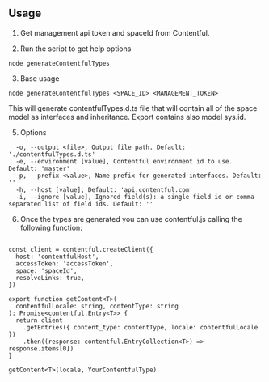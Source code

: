## Usage

1. Get management api token and spaceId from Contentful. 

2. Run the script to get help options
```
node generateContentfulTypes
```

3. Base usage

```
node generateContentfulTypes <SPACE_ID> <MANAGEMENT_TOKEN>
```

This will generate contentfulTypes.d.ts file that will contain all of the space model as interfaces and inheritance. Export contains also model sys.id.

5. Options

```
  -o, --output <file>, Output file path. Default: './contentfulTypes.d.ts'
  -e, --environment [value], Contentful environment id to use. Default: 'master'
  -p, --prefix <value>, Name prefix for generated interfaces. Default: ''
  -h, --host [value], Default: 'api.contentful.com'
  -i, --ignore [value], Ignored field(s): a single field id or comma separated list of field ids. Default: ''
```

6. Once the types are generated you can use contentful.js calling the following function:

```

const client = contentful.createClient({
  host: 'contentfulHost',
  accessToken: 'accessToken',
  space: 'spaceId',
  resolveLinks: true,
})

export function getContent<T>(
  contentfulLocale: string, contentType: string
): Promise<contentful.Entry<T>> {
  return client
    .getEntries({ content_type: contentType, locale: contentfulLocale })
    .then((response: contentful.EntryCollection<T>) => response.items[0])
}

getContent<T>(locale, YourContentfulType)

```
